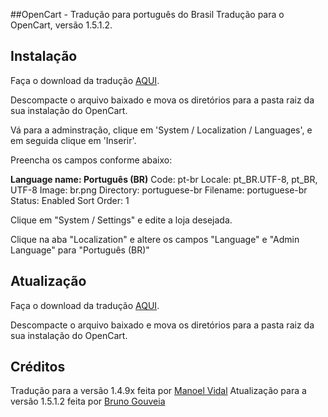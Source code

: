 ##OpenCart - Tradução para português do Brasil
Tradução para o OpenCart, versão 1.5.1.2.

## Instalação 
Faça o download da tradução [AQUI](https://github.com/Bgouveia/OpenCart-Translation-PT-BR/zipball/master).

Descompacte o arquivo baixado e mova os diretórios para a pasta raiz da sua instalação do OpenCart.

Vá para a adminstração, clique em 'System / Localization / Languages', e em seguida clique em 'Inserir'.

Preencha os campos conforme abaixo:

**Language name: Português (BR)**
    Code: pt-br
    Locale: pt_BR.UTF-8, pt_BR, UTF-8
    Image: br.png
    Directory: portuguese-br
    Filename: portuguese-br
    Status: Enabled
    Sort Order: 1


Clique em "System / Settings" e edite a loja desejada.

Clique na aba "Localization" e altere os campos "Language" e "Admin Language" para "Português (BR)"


## Atualização 
Faça o download da tradução [AQUI](https://github.com/Bgouveia/OpenCart-Translation-PT-BR/zipball/master).

Descompacte o arquivo baixado e mova os diretórios para a pasta raiz da sua instalação do OpenCart.


## Créditos
Tradução para a versão 1.4.9x feita por [Manoel Vidal](manoel.vidal@opencartbrasil.com.br)
Atualização para a versão 1.5.1.2 feita por [Bruno Gouveia](https://github.com/Bgouveia/)
